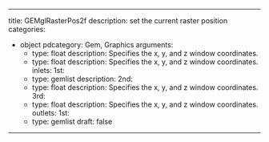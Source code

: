 
---
title: GEMglRasterPos2f
description: set the current raster position
categories:
  - object
pdcategory: Gem, Graphics
arguments:
    - type: float
      description: Specifies the x, y, and z window coordinates.
    - type: float
      description: Specifies the x, y, and z window coordinates.
inlets:
  1st:
    - type: gemlist
      description:
  2nd:
    - type: float
      description: Specifies the x, y, and z window coordinates.
  3rd:
    - type: float
      description: Specifies the x, y, and z window coordinates.
outlets:
  1st:
    - type: gemlist
draft: false
---


